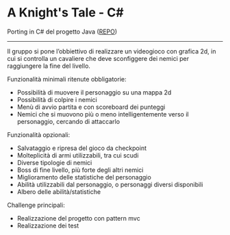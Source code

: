 ﻿# A Knight's Tale - C#

Porting in C# del progetto Java ([REPO](https://github.com/maicol07/OOP21-knighttale))

---

Il gruppo si pone l’obbiettivo di realizzare un videogioco con grafica 2d, in cui si controlla un cavaliere che deve sconfiggere dei nemici per raggiungere la fine del livello.

Funzionalità minimali ritenute obbligatorie:

- Possibilità di muovere il personaggio su una mappa 2d
- Possibilità di colpire i nemici
- Menù di avvio partita e con scoreboard dei punteggi
- Nemici che si muovono più o meno intelligentemente verso il personaggio, cercando di attaccarlo

Funzionalità opzionali:

- Salvataggio e ripresa del gioco da checkpoint
- Molteplicità di armi utilizzabili, tra cui scudi
- Diverse tipologie di nemici
- Boss di fine livello, più forte degli altri nemici
- Miglioramento delle statistiche del personaggio
- Abilità utilizzabili dal personaggio, o personaggi diversi disponibili
- Albero delle abilità/statistiche

Challenge principali:

- Realizzazione del progetto con pattern mvc
- Realizzazione dei test
